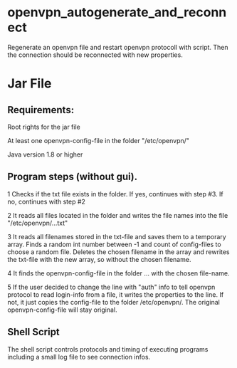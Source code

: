 # openvpn_autogenerate_and_reconnect
Regenerate an openvpn file and restart openvpn protocoll with script. Then the connection should be reconnected with new properties.

# Jar File
## Requirements:

Root rights for the jar file

At least one openvpn-config-file in the folder "/etc/openvpn/"

Java version 1.8 or higher

## Program steps (without gui).

1  Checks if the txt file exists in the folder. If yes, continues with step #3. If no, continues with step #2

2  It reads all files located in the folder and writes the file names into the file "/etc/openvpn/...txt"

3  It reads all filenames stored in the txt-file and saves them to a temporary array. Finds a random int number between -1 and count of config-files to choose a random file. Deletes the chosen filename in the array and rewrites the txt-file with the new array, so without the chosen filename.

4  It finds the openvpn-config-file in the folder ... with the chosen file-name.

5  If the user decided to change the line with "auth" info to tell openvpn protocol to read login-info from a file, it writes the properties to the line. If not, it just copies the config-file to the folder /etc/openvpn/. The original openvpn-config-file will stay original.

## Shell Script
The shell script controls protocols and timing of executing programs including a small log file to see connection infos.
